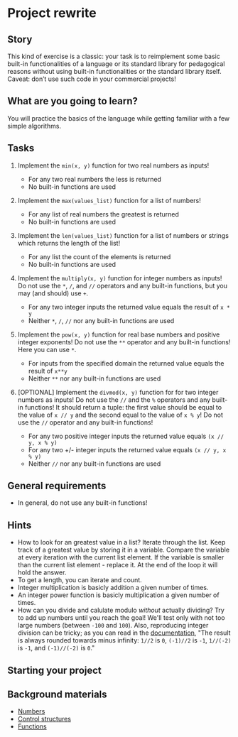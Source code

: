 # Project rewrite

## Story

This kind of exercise is a classic: your task is to reimplement some basic
built-in functionalities of a language or its standard library for pedagogical
reasons without using built-in functionalities or the standard library itself.
Caveat: don’t use such code in your commercial projects!

## What are you going to learn?

You will practice the basics of the language while getting familiar with a few
simple algorithms.

## Tasks

1. Implement the `min(x, y)` function for two real numbers as inputs!
    - For any two real numbers the less is returned
    - No built-in functions are used

2. Implement the `max(values_list)` function for a list of numbers!
    - For any list of real numbers the greatest is returned
    - No built-in functions are used

3. Implement the `len(values_list)` function for a list of numbers or strings which returns the length of the list!
    - For any list the count of the elements is returned
    - No built-in functions are used

4. Implement the `multiply(x, y)` function for integer numbers as inputs! Do not use the `*`, `/`, and `//` operators and any built-in functions, but you may (and should) use `+`.
    - For any two integer inputs the returned value equals the result of `x * y`
    - Neither `*`, `/`, `//` nor any built-in functions are used

5. Implement the `pow(x, y)` function for real base numbers and positive integer exponents! Do not use the `**` operator and any built-in functions! Here you can use `*`.
    - For inputs from the specified domain the returned value equals the result of `x**y`
    - Neither `**` nor any built-in functions are used

6. [OPTIONAL] Implement the `divmod(x, y)` function for for two integer numbers as inputs! Do not use the `//` and the `%` operators and any built-in functions! It should return a tuple: the first value should be equal to the value of `x // y` and the second equal to the value of `x % y`! Do not use the `//` operator and any built-in functions!
    - For any two positive integer inputs the returned value equals `(x // y, x % y)`
    - For any two +/- integer inputs the returned value equals `(x // y, x % y)`
    - Neither `//` nor any built-in functions are used

## General requirements

- In general, do not use any built-in functions!

## Hints

- How to look for an greatest value in a list?
  Iterate through the list.
  Keep track of a greatest value by storing it in a variable.
  Compare the variable at every iteration with the current list element.
  If the variable is smaller than the current list element - replace it.
  At the end of the loop it will hold the answer.
- To get a length, you can iterate and count.
- Integer multiplication is basicly addition a given number of times.
- An integer power function is basicly multiplication a given number of times.
- How can you divide and calulate modulo _without_ actually dividing?
  Try to add up numbers until you reach the goal! We'll test only with
  not too large numbers (between `-100` and `100`).
  Also, reproducing integer division can be tricky; as you can read in the
  [documentation](https://docs.python.org/3/library/stdtypes.html#numeric-types-int-float-complex),
  "The result is always rounded towards minus infinity:
  `1//2` is `0`, `(-1)//2` is `-1`, `1//(-2)` is `-1`, and `(-1)//(-2)` is `0`."


## Starting your project



## Background materials

- <i class="far fa-exclamation"></i> [Numbers](project/curriculum/materials/pages/python/numbers.md)
- <i class="far fa-exclamation"></i> [Control structures](project/curriculum/materials/pages/python/control-structures.md)
- <i class="far fa-exclamation"></i> [Functions](project/curriculum/materials/pages/python/functions.md)


